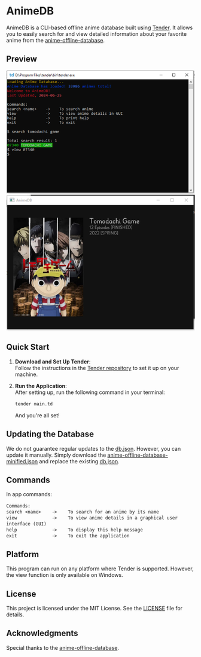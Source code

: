 # AnimeDB

AnimeDB is a CLI-based offline anime database built using [Tender](https://github.com/2dprototype/tender-free). It allows you to easily search for and view detailed information about your favorite anime from the [anime-offline-database](https://github.com/manami-project/anime-offline-database).

## Preview

![preview_1](./preview/preview_1.png)
![preview_0](./preview/preview_0.png)

## Quick Start

1. **Download and Set Up Tender**:  
   Follow the instructions in the [Tender repository](https://github.com/2dprototype/tender-free) to set it up on your machine.

2. **Run the Application**:  
   After setting up, run the following command in your terminal:
   ```bash
   tender main.td
   ```
   And you're all set!

## Updating the Database

We do not guarantee regular updates to the [db.json](db.json). However, you can update it manually. Simply download the [anime-offline-database-minified.json](https://github.com/manami-project/anime-offline-database/blob/master/anime-offline-database-minified.json) and replace the existing [db.json](db.json).

## Commands

In app commands:

```
Commands:
search <name>    ->    To search for an anime by its name
view             ->    To view anime details in a graphical user interface (GUI)
help             ->    To display this help message
exit             ->    To exit the application
```

## Platform

This program can run on any platform where Tender is supported. However, the view function is only available on Windows.


## License

This project is licensed under the MIT License. See the [LICENSE](LICENSE) file for details.

## Acknowledgments

Special thanks to the [anime-offline-database](https://github.com/manami-project/anime-offline-database).